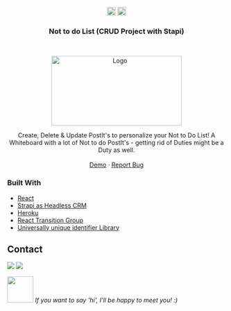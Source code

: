 <!-- https://www.markdownguide.org/basic-syntax/#reference-style-links-->
<!-- search and replace  portfolio2 -->

<p align="center">
  <a href="mailto:a.quinkenstein@gmail.com"><img src="https://image.flaticon.com/icons/svg/725/725643.svg" height="20" width="20" /></a>
  <a href="https://linkedin.com/in/AnneQuinkenstein"><img src="https://cdn.jsdelivr.net/npm/simple-icons@3.0.1/icons/linkedin.svg" height="20"     width="20" /></a>
</p>

<!-- PROJECT LOGO -->

  <h3 align="center">Not to do List (CRUD Project with Stapi)</h3>

<br />
<p align="center">
  <a href="https://aquin-todolist.netlify.app/">
    <img src="https://i.imgur.com/byHVXBW.png" alt="Logo" width="300" height="160">
  </a>

  <p align="center">
  Create, Delete & Update PostIt's to personalize your Not to Do List! 
  A Whiteboard with a lot of Not to do PostIt's - getting rid of Duties might be a Duty as well. 
    <br />
    <br />
    <a href="https://aquin-todolist.netlify.app/">Demo</a>
    ·
    <a href="https://github.com/AnneQuinkenstein/list/issues">Report Bug</a>
  </p>
</p>

### Built With

- [React](https://reactjs.org/)
- [Strapi as Headless CRM](https://strapi.io/)
- [Heroku](https://www.heroku.com/)
- [React Transition Group](http://reactcommunity.org/react-transition-group/)
- [Universally unique identifier Library ](https://www.npmjs.com/package/uuidv4)

## Contact

<p> <a target="_blank" href="https://www.linkedin.com/in/anne-quinkenstein"><img src="https://img.shields.io/badge/-LinkedIn-0077B5?style=for-the-badge&logo=Linkedin&logoColor=white"></img></a>
<a target="_blank" href="mailto:a.quinkenstein@gmail.com"><img src="https://img.shields.io/badge/-Gmail-D14836?style=for-the-badge&logo=Gmail&logoColor=white"></img></a>
</p>

<img src="https://media.giphy.com/media/LnQjpWaON8nhr21vNW/giphy.gif" width="60"> <em>If you want to say 'hi', I'll be happy to meet you! :)</em>
